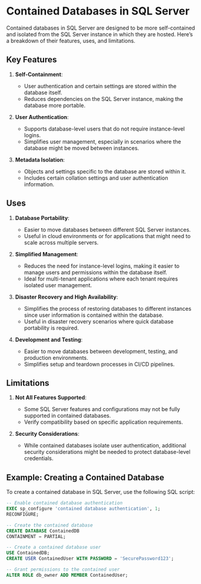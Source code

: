 # Contained Databases in SQL Server

Contained databases in SQL Server are designed to be more self-contained and isolated from the SQL Server instance in which they are hosted. Here’s a breakdown of their features, uses, and limitations.

## Key Features

1. **Self-Containment**:
   - User authentication and certain settings are stored within the database itself.
   - Reduces dependencies on the SQL Server instance, making the database more portable.

2. **User Authentication**:
   - Supports database-level users that do not require instance-level logins.
   - Simplifies user management, especially in scenarios where the database might be moved between instances.

3. **Metadata Isolation**:
   - Objects and settings specific to the database are stored within it.
   - Includes certain collation settings and user authentication information.

## Uses

1. **Database Portability**:
   - Easier to move databases between different SQL Server instances.
   - Useful in cloud environments or for applications that might need to scale across multiple servers.

2. **Simplified Management**:
   - Reduces the need for instance-level logins, making it easier to manage users and permissions within the database itself.
   - Ideal for multi-tenant applications where each tenant requires isolated user management.

3. **Disaster Recovery and High Availability**:
   - Simplifies the process of restoring databases to different instances since user information is contained within the database.
   - Useful in disaster recovery scenarios where quick database portability is required.

4. **Development and Testing**:
   - Easier to move databases between development, testing, and production environments.
   - Simplifies setup and teardown processes in CI/CD pipelines.

## Limitations

1. **Not All Features Supported**:
   - Some SQL Server features and configurations may not be fully supported in contained databases.
   - Verify compatibility based on specific application requirements.

2. **Security Considerations**:
   - While contained databases isolate user authentication, additional security considerations might be needed to protect database-level credentials.

## Example: Creating a Contained Database

To create a contained database in SQL Server, use the following SQL script:

```sql
-- Enable contained database authentication
EXEC sp_configure 'contained database authentication', 1;
RECONFIGURE;

-- Create the contained database
CREATE DATABASE ContainedDB
CONTAINMENT = PARTIAL;

-- Create a contained database user
USE ContainedDB;
CREATE USER ContainedUser WITH PASSWORD = 'SecurePassword123';

-- Grant permissions to the contained user
ALTER ROLE db_owner ADD MEMBER ContainedUser;
